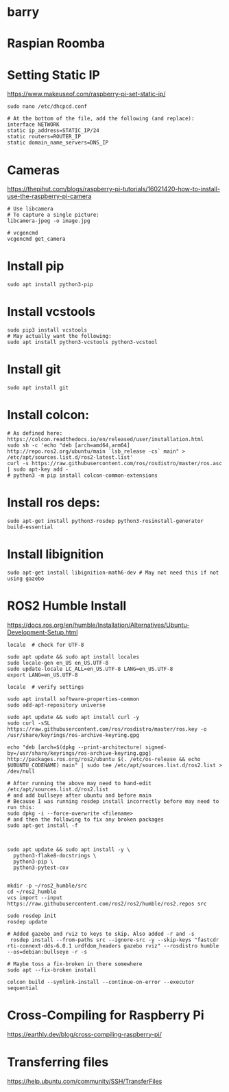 # barry

# Raspian Roomba

# Setting Static IP
https://www.makeuseof.com/raspberry-pi-set-static-ip/
```
sudo nano /etc/dhcpcd.conf

# At the bottom of the file, add the following (and replace):
interface NETWORK 
static ip_address=STATIC_IP/24
static routers=ROUTER_IP 
static domain_name_servers=DNS_IP
```


# Cameras
https://thepihut.com/blogs/raspberry-pi-tutorials/16021420-how-to-install-use-the-raspberry-pi-camera
```
# Use libcamera
# To capture a single picture:
libcamera-jpeg -o image.jpg

# vcgencmd
vcgencmd get_camera
```

# Install pip
```
sudo apt install python3-pip
```

# Install vcstools
```
sudo pip3 install vcstools
# May actually want the following:
sudo apt install python3-vcstools python3-vcstool
```

# Install git 
```
sudo apt install git
```
# Install colcon:
```
# As defined here: https://colcon.readthedocs.io/en/released/user/installation.html
sudo sh -c 'echo "deb [arch=amd64,arm64] http://repo.ros2.org/ubuntu/main `lsb_release -cs` main" > /etc/apt/sources.list.d/ros2-latest.list'
curl -s https://raw.githubusercontent.com/ros/rosdistro/master/ros.asc | sudo apt-key add -
# python3 -m pip install colcon-common-extensions
```

# Install ros deps:
```
sudo apt-get install python3-rosdep python3-rosinstall-generator build-essential
```

# Install libignition
```
sudo apt-get install libignition-math6-dev # May not need this if not using gazebo
```

# ROS2 Humble Install
https://docs.ros.org/en/humble/Installation/Alternatives/Ubuntu-Development-Setup.html
```
locale  # check for UTF-8

sudo apt update && sudo apt install locales
sudo locale-gen en_US en_US.UTF-8
sudo update-locale LC_ALL=en_US.UTF-8 LANG=en_US.UTF-8
export LANG=en_US.UTF-8

locale  # verify settings

sudo apt install software-properties-common
sudo add-apt-repository universe

sudo apt update && sudo apt install curl -y
sudo curl -sSL https://raw.githubusercontent.com/ros/rosdistro/master/ros.key -o /usr/share/keyrings/ros-archive-keyring.gpg

echo "deb [arch=$(dpkg --print-architecture) signed-by=/usr/share/keyrings/ros-archive-keyring.gpg] http://packages.ros.org/ros2/ubuntu $(. /etc/os-release && echo $UBUNTU_CODENAME) main" | sudo tee /etc/apt/sources.list.d/ros2.list > /dev/null

# After running the above may need to hand-edit /etc/apt/sources.list.d/ros2.list
# and add bullseye after ubuntu and before main
# Because I was running rosdep install incorrectly before may need to run this:
sudo dpkg -i --force-overwrite <filename>
# and then the following to fix any broken packages
sudo apt-get install -f



sudo apt update && sudo apt install -y \
  python3-flake8-docstrings \
  python3-pip \
  python3-pytest-cov


mkdir -p ~/ros2_humble/src
cd ~/ros2_humble
vcs import --input https://raw.githubusercontent.com/ros2/ros2/humble/ros2.repos src

sudo rosdep init
rosdep update

# Added gazebo and rviz to keys to skip. Also added -r and -s 
 rosdep install --from-paths src --ignore-src -y --skip-keys "fastcdr rti-connext-dds-6.0.1 urdfdom_headers gazebo rviz" --rosdistro humble --os=debian:bullseye -r -s

# Maybe toss a fix-broken in there somewhere
sudo apt --fix-broken install

colcon build --symlink-install --continue-on-error --executor sequential
```

# Cross-Compiling for Raspberry Pi
https://earthly.dev/blog/cross-compiling-raspberry-pi/

# Transferring files
https://help.ubuntu.com/community/SSH/TransferFiles

